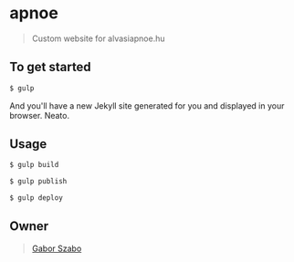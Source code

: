 # apnoe

> Custom website for alvasiapnoe.hu

## To get started

```sh
$ gulp
```

And you'll have a new Jekyll site generated for you and displayed in your
browser. Neato.

## Usage

```sh
$ gulp build
```

```sh
$ gulp publish
```

```sh
$ gulp deploy
```

## Owner

> [Gabor Szabo](ceto.github.io)

